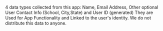 4 data types collected from this app: Name, Email Address, Other optional User Contact Info (School, City,State) and User ID (generated)
They are Used for App Functionality and Linked to the user's identity. We do not distribute this data to anyone. 
